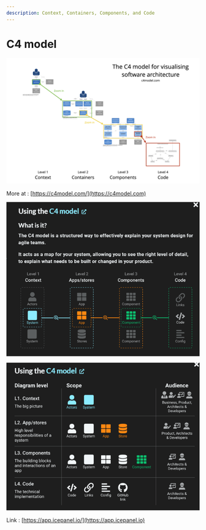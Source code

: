 ```yaml
---
description: Context, Containers, Components, and Code
---
```


# C4 model

![](<.gitbook/assets/image (45).png>)

More at  : [https://c4model.com/](https://c4model.com)

![](<.gitbook/assets/image (46).png>)

![](<.gitbook/assets/image (47).png>)

Link : [https://app.icepanel.io/](https://app.icepanel.io)
